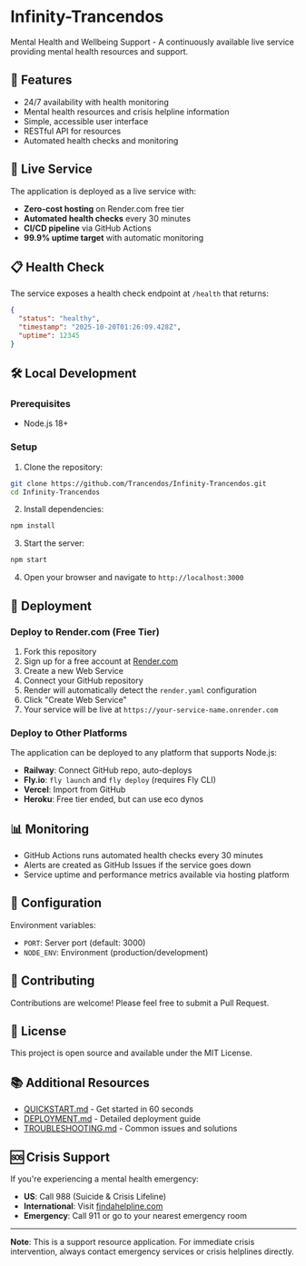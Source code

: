 # Infinity-Trancendos

Mental Health and Wellbeing Support - A continuously available live service providing mental health resources and support.

## 🌟 Features

- 24/7 availability with health monitoring
- Mental health resources and crisis helpline information
- Simple, accessible user interface
- RESTful API for resources
- Automated health checks and monitoring

## 🚀 Live Service

The application is deployed as a live service with:
- **Zero-cost hosting** on Render.com free tier
- **Automated health checks** every 30 minutes
- **CI/CD pipeline** via GitHub Actions
- **99.9% uptime target** with automatic monitoring

## 📋 Health Check

The service exposes a health check endpoint at `/health` that returns:
```json
{
  "status": "healthy",
  "timestamp": "2025-10-20T01:26:09.428Z",
  "uptime": 12345
}
```

## 🛠️ Local Development

### Prerequisites
- Node.js 18+ 

### Setup

1. Clone the repository:
```bash
git clone https://github.com/Trancendos/Infinity-Trancendos.git
cd Infinity-Trancendos
```

2. Install dependencies:
```bash
npm install
```

3. Start the server:
```bash
npm start
```

4. Open your browser and navigate to `http://localhost:3000`

## 🚢 Deployment

### Deploy to Render.com (Free Tier)

1. Fork this repository
2. Sign up for a free account at [Render.com](https://render.com)
3. Create a new Web Service
4. Connect your GitHub repository
5. Render will automatically detect the `render.yaml` configuration
6. Click "Create Web Service"
7. Your service will be live at `https://your-service-name.onrender.com`

### Deploy to Other Platforms

The application can be deployed to any platform that supports Node.js:

- **Railway**: Connect GitHub repo, auto-deploys
- **Fly.io**: `fly launch` and `fly deploy` (requires Fly CLI)
- **Vercel**: Import from GitHub
- **Heroku**: Free tier ended, but can use eco dynos

## 📊 Monitoring

- GitHub Actions runs automated health checks every 30 minutes
- Alerts are created as GitHub Issues if the service goes down
- Service uptime and performance metrics available via hosting platform

## 🔧 Configuration

Environment variables:
- `PORT`: Server port (default: 3000)
- `NODE_ENV`: Environment (production/development)

## 🤝 Contributing

Contributions are welcome! Please feel free to submit a Pull Request.

## 📄 License

This project is open source and available under the MIT License.

## 📚 Additional Resources

- [QUICKSTART.md](QUICKSTART.md) - Get started in 60 seconds
- [DEPLOYMENT.md](DEPLOYMENT.md) - Detailed deployment guide
- [TROUBLESHOOTING.md](TROUBLESHOOTING.md) - Common issues and solutions

## 🆘 Crisis Support

If you're experiencing a mental health emergency:
- **US**: Call 988 (Suicide & Crisis Lifeline)
- **International**: Visit [findahelpline.com](https://findahelpline.com)
- **Emergency**: Call 911 or go to your nearest emergency room

---

**Note**: This is a support resource application. For immediate crisis intervention, always contact emergency services or crisis helplines directly.
